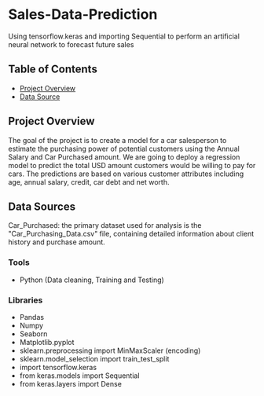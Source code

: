 # Sales-Data-Prediction
Using  tensorflow.keras and importing Sequential to perform an artificial neural network to forecast future sales

## Table of Contents

- [Project Overview](#project-overview)
- [Data Source](#data-sources)

## Project Overview
The goal of the project is to create a model for a car salesperson to estimate the purchasing power of potential customers using the Annual Salary and Car Purchased amount. We are going to deploy a regression model to predict the total USD amount customers would be willing to pay for cars. The predictions are based on various customer attributes including age, annual salary, credit, car debt and net worth.

## Data Sources 

Car_Purchased: the primary dataset used for analysis is the "Car_Purchasing_Data.csv" file, containing detailed information about client history and purchase amount.

### Tools
- Python (Data cleaning, Training and Testing)

### Libraries 
- Pandas
- Numpy
- Seaborn
- Matplotlib.pyplot
- sklearn.preprocessing import MinMaxScaler (encoding)
- sklearn.model_selection import train_test_split
- import tensorflow.keras
- from keras.models import Sequential
- from keras.layers import Dense
